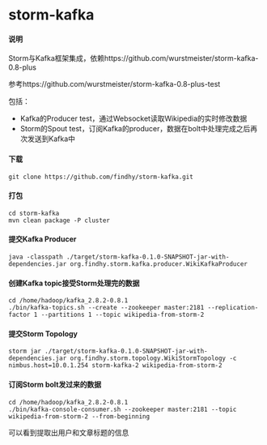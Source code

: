 storm-kafka
===========
#### 说明 ####
Storm与Kafka框架集成，依赖https://github.com/wurstmeister/storm-kafka-0.8-plus 
 
参考https://github.com/wurstmeister/storm-kafka-0.8-plus-test  

包括：

- Kafka的Producer test，通过Websocket读取Wikipedia的实时修改数据
- Storm的Spout test，订阅Kafka的producer，数据在bolt中处理完成之后再次发送到Kafka中


#### 下载 ####

    git clone https://github.com/findhy/storm-kafka.git

#### 打包 ####

    cd storm-kafka
    mvn clean package -P cluster

#### 提交Kafka Producer ####

    java -classpath ./target/storm-kafka-0.1.0-SNAPSHOT-jar-with-dependencies.jar org.findhy.storm.kafka.producer.WikiKafkaProducer

#### 创建Kafka topic接受Storm处理完的数据 ####

    cd /home/hadoop/kafka_2.8.2-0.8.1
    ./bin/kafka-topics.sh --create --zookeeper master:2181 --replication-factor 1 --partitions 1 --topic wikipedia-from-storm-2

#### 提交Storm Topology ####

    storm jar ./target/storm-kafka-0.1.0-SNAPSHOT-jar-with-dependencies.jar org.findhy.storm.topology.WikiStormTopology -c nimbus.host=10.0.1.254 storm-kafka-2 wikipedia-from-storm-2


#### 订阅Storm bolt发过来的数据 ####

    cd /home/hadoop/kafka_2.8.2-0.8.1
    ./bin/kafka-console-consumer.sh --zookeeper master:2181 --topic wikipedia-from-storm-2 --from-beginning

可以看到提取出用户和文章标题的信息